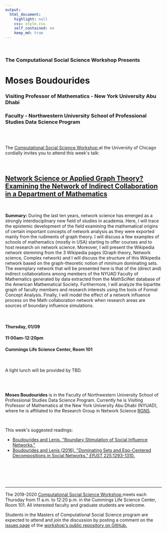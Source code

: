 ```yaml
---
output:
  html_document:
    highlight: null
    css: style.css
    self_contained: no
    keep_md: true
---
```






<br>

<h3 class=pfblock-header> The Computational Social Science Workshop Presents </h3>

<h1 class=pfblock-header3> Moses Boudourides </h1>
<h3 class=pfblock-header3> Visiting Professor of Mathematics - New York University Abu Dhabi </h3>
<h3 class=pfblock-header3> Faculty - Northwestern University School of Professional Studies Data Science Program </h3>

<br><br>



<p class=pfblock-header3>The <a href="https://macss.uchicago.edu/content/computation-workshop"> Computational Social Science Workshop </a> at the University of Chicago cordially invites you to attend this week's talk:</p>



<br>

<div class=pfblock-header3>
<h2 class=pfblock-header>
  <a href=https://github.com/uchicago-computation-workshop/Winter2020/tree/master/01-09_Boudourides> Network Science or Applied Graph Theory? Examining the Network of Indirect Collaboration in a Department of Mathematics </a>
</h2>

<br>
</div>



<p class=footertext2>

**Summary:** During the last ten years, network science has emerged as a strongly
interdisciplinary new field of studies in academia. Here, I will trace
the epistemic development of the field examining the mathematical
origins of certain important concepts of network analysis as they were
exported mainly from the rudiments of graph theory. I will discuss a
few examples of schools of mathematics (mostly in USA) starting to
offer courses and to host research on network science. Moreover, I
will present the Wikipedia network stemming from the 3 Wikipedia pages
(Graph theory, Network science, Complex network) and I will discuss
the structure of this Wikipedia network based on the graph-theoretic
notion of minimum dominating sets. The exemplary network that will be
presented here is that of the (direct and) indirect collaborations
among members of the NYUAD Faculty of Mathematics generated by data
extracted from the MathSciNet database of the American Mathematical
Society. Furthermore, I will analyze the bipartite graph of faculty
members and research interests using the tools of Formal Concept
Analysis. Finally, I will model the effect of a network influence
process on the Math collaboration network when research areas are
sources of boundary influence simulations.


</p>

<br>

<h4 class=pfblock-header3> Thursday, 01/09 </h4>
<h4 class=pfblock-header3> 11:00am-12:20pm </h4>
<h4 class=pfblock-header3> Cummings Life Science Center, Room 101 </h4>

<br>

<p class=pfblock-header3>A light lunch will be provided by TBD.</p>

<br><br>

<p class=footertext2>

**Moses Boudourides** is in the Faculty of Northwestern University School of Professional Studies Data Science Program. Currently he is Visiting Professor of Mathematics at the New York University Abu Dhabi (NYUAD), where he is affiliated to the Research Group in Network Science [RGNS](https://sites.google.com/nyu.edu/rgns/home).
</p>


<br>

This week's suggested readings:

- [Boudourides and Lenis. "Boundary Stimulation of Social Influence Networks."](https://github.com/uchicago-computation-workshop/Winter2020/blob/master/01-09_Boudourides/Boudourides_Lenis_BoundaryStimulation.pdf)
- [Boudourides and Lenis (2016). "Dominating Sets and Ego-Centered Decompositions in Social Networks." *EPJST* 225:1293-1310.](https://github.com/uchicago-computation-workshop/Winter2020/blob/master/01-09_Boudourides/Boudourides_Lenis_EPJST.pdf)

<br>

<br><br>

---

<p class=footertext> The 2019-2020 <a href="https://macss.uchicago.edu/content/computation-workshop"> Computational Social Science Workshop </a> meets each Thursday from 11 a.m. to 12:20 p.m. in the Cummings Life Science Center, Room 101. All interested faculty and graduate students are welcome.</p>




<p class=footertext>Students in the Masters of Computational Social Science program are expected to attend and join the discussion by posting a comment on the <a href=https://github.com/uchicago-computation-workshop/Winter2020/issues/1>issues page</a> of the <a href=https://github.com/uchicago-computation-workshop/Winter2020/tree/master/01-09_Boudourides>workshop's public repository on GitHub.</a></p>

